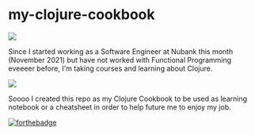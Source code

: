 # my-clojure-cookbook

![](https://media.giphy.com/media/8dYmJ6Buo3lYY/giphy.gif)


Since I started working as a Software Engineer at Nubank this month (November 2021) but have not worked with Functional Programming eveeeer before, I'm taking courses and learning about Clojure. 

![](https://media.giphy.com/media/dvtl5jBWB35pC/giphy.gif)

Soooo I created this repo as my Clojure Cookbook to be used as learning notebook or a cheatsheet in order to help future me to enjoy my job.


[![forthebadge](https://forthebadge.com/images/badges/you-didnt-ask-for-this.svg)](https://forthebadge.com)
